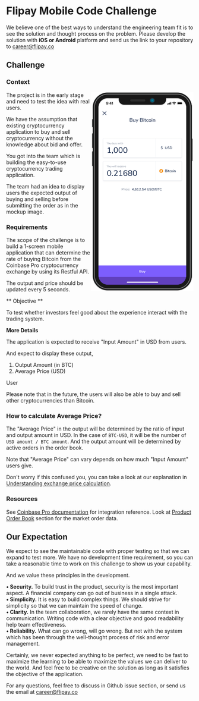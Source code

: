 # Flipay Mobile Code Challenge

We believe one of the best ways to understand the engineering team fit is to see the solution and thought process on the problem. Please develop the solution with **iOS or Android** platform and send us the link to your repository to career@flipay.co

## Challenge

### Context

<img align="right" width="275" height="537" src="./images/mobile-mockup-screen.png">

The project is in the early stage and need to test the idea with real users. 

We have the assumption that existing cryptocurrency application to buy and sell cryptocurrency without the knowledge about bid and offer.

You got into the team which is building the easy-to-use cryptocurrency trading application.



The team had an idea to display users the expected output of buying and selling before submitting the order as in the mockup image. 



### Requirements

The scope of the challenge is to build a 1-screen mobile application that can determine the rate of buying Bitcoin from the Coinbase Pro cryptocurrency exchange by using its Restful API.

The output and price should be updated every 5 seconds.

** Objective **

To test whether investors feel good about the experience interact with the trading system.

**More Details**

The application is expected to receive "Input Amount" in USD from users.  

And expect to display these output,

1. Output Amount (in BTC)
2. Average Price (USD)

User

Please note that in the future, the users will also be able to buy and sell other cryptocurrencies than Bitcoin.


### How to calculate Average Price?

The "Average Price" in the output will be determined by the ratio of input and output amount in USD. In the case of `BTC-USD`, it will be the number of `USD amount / BTC amount`. And the output amount will be determined by active orders in the order book.

Note that "Average Price" can vary depends on how much "Input Amount" users give.

Don't worry if this confused you, you can take a look at our explanation in [Understanding exchange price calculation](./docs/understanding-exchange-price.md).

### Resources

See [Coinbase Pro documentation](https://docs.pro.coinbase.com) for integration reference. Look at [Product Order Book](https://docs.pro.coinbase.com/#get-product-order-book) section for the market order data.

## Our Expectation

We expect to see the maintainable code with proper testing so that we can expand to test more. We have no development time requirement, so you can take a reasonable time to work on this challenge to show us your capability.

And we value these principles in the development.

**• Security.** To build trust in the product, security is the most important aspect. A financial company can go out of business in a single attack.  
**• Simplicity.** It is easy to build complex things. We should strive for simplicity so that we can maintain the speed of change.  
**• Clarity.** In the team collaboration, we rarely have the same context in communication. Writing code with a clear objective and good readability help team effectiveness.  
**• Reliability.** What can go wrong, will go wrong. But not with the system which has been through the well-thought process of risk and error management.

Certainly, we never expected anything to be perfect, we need to be fast to maximize the learning to be able to maximize the values we can deliver to the world. And feel free to be creative on the solution as long as it satisfies the objective of the application.

For any questions, feel free to discuss in Github issue section, or send us the email at career@flipay.co
